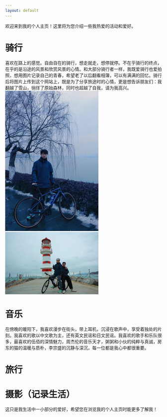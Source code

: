 ```yaml
---
layout: default
---
```


欢迎来到我的个人主页！这里将为您介绍一些我热爱的活动和爱好。

# 骑行
喜欢在路上的感觉。自由自在的骑行，想走就走，想停就停。不在乎骑行的终点，在乎的是沿途的风景和欣赏风景的心情。和大部分骑行者一样，我既爱骑行也爱拍照，想用图片记录自己的青春，希望老了以后翻看相簿，可以有满满的回忆。骑行后将图片上传到这个网站上，既是为了分享旅途时的心情，更是想告诉朋友们：我翻越了雪山，徜徉了原始森林，同时也超越了自我，请为我高兴。
<img src="images/1.jpg" alt="东湖" width="300"/> <img src="images/2.jpg" alt="海南" width="300"/>




# 音乐
在傍晚的暖阳下，我喜欢漫步在街头，带上耳机，沉浸在歌声中，享受着独处的片刻。我喜欢的歌以中文歌为主，还有英文民谣和日文民谣。我喜欢的歌手和乐队很多，最喜欢的伍佰的深情魅力，周杰伦的音乐天才，粥粥和小伙的纯粹与真诚，房东的猫的温暖与质朴，李宗盛的沉静与深沉，每一位都是我心中都很重要。




# 旅行

# 摄影（记录生活）






这只是我生活中一小部分的爱好，希望您在浏览我的个人主页时能更多了解我！


<!--
## Header 2

> This is a blockquote following a header.
>
> When something is important enough, you do it even if the odds are not in your favor.

### Header 3

```js
// Javascript code with syntax highlighting.
var fun = function lang(l) {
  dateformat.i18n = require('./lang/' + l)
  return true;
}
```

```ruby
# Ruby code with syntax highlighting
GitHubPages::Dependencies.gems.each do |gem, version|
  s.add_dependency(gem, "= #{version}")
end
```

#### Header 4

*   This is an unordered list following a header.
*   This is an unordered list following a header.
*   This is an unordered list following a header.

##### Header 5

1.  This is an ordered list following a header.
2.  This is an ordered list following a header.
3.  This is an ordered list following a header.

###### Header 6

| head1        | head two          | three |
|:-------------|:------------------|:------|
| ok           | good swedish fish | nice  |
| out of stock | good and plenty   | nice  |
| ok           | good `oreos`      | hmm   |
| ok           | good `zoute` drop | yumm  |

### There's a horizontal rule below this.

* * *

### Here is an unordered list:

*   Item foo
*   Item bar
*   Item baz
*   Item zip

### And an ordered list:

1.  Item one
1.  Item two
1.  Item three
1.  Item four

### And a nested list:

- level 1 item
  - level 2 item
  - level 2 item
    - level 3 item
    - level 3 item
- level 1 item
  - level 2 item
  - level 2 item
  - level 2 item
- level 1 item
  - level 2 item
  - level 2 item
- level 1 item

### Small image

![Octocat](https://github.githubassets.com/images/icons/emoji/octocat.png)

### Large image

![Branching](https://guides.github.com/activities/hello-world/branching.png)


### Definition lists can be used with HTML syntax.

<dl>
<dt>Name</dt>
<dd>Godzilla</dd>
<dt>Born</dt>
<dd>1952</dd>
<dt>Birthplace</dt>
<dd>Japan</dd>
<dt>Color</dt>
<dd>Green</dd>
</dl>

```
Long, single-line code blocks should not wrap. They should horizontally scroll if they are too long. This line should be long enough to demonstrate this.
```

```
The final element.
```-->
